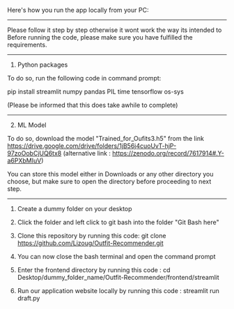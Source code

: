 Here's how you run the app locally from your PC:

***
Please follow it step by step otherwise it wont work the way its intended to
Before running the code, please make sure you have fulfilled the requirements.
***
1. Python packages<br>

  To do so, run the following code in command prompt:<br>

  pip install streamlit numpy pandas PIL time tensorflow os-sys

  (Please be informed that this does take awhile to complete)
***
2. ML Model<br>
  
  To do so, download the model "Trained_for_Oufits3.h5" from the link https://drive.google.com/drive/folders/1jB56j4cuoUvT-hjP-97zoOobCjUQ6tx8
  (alternative link : https://zenodo.org/record/7617914#.Y-a6PXbMIuV)<br>
  
  You can store this model either in Downloads or any other directory you choose, but make sure to open the directory before proceeding to next step.
***

1. Create a dummy folder on your desktop

2. Click the folder and left click to git bash into the folder 
   "Git Bash here"

3. Clone this repository by running this code:
   git clone https://github.com/Lizoug/Outfit-Recommender.git

4. You can now close the bash terminal and open the command prompt

5. Enter the frontend directory by running this code :
   cd Desktop/dummy_folder_name/Outfit-Recommender/frontend/streamlit

6. Run our application website locally by running this code :
   streamlit run draft.py
